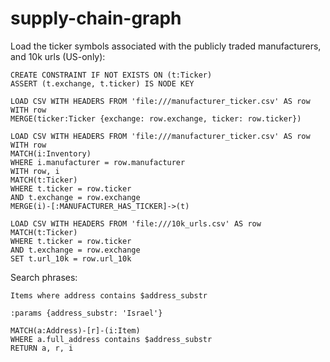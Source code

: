 # supply-chain-graph

Load the ticker symbols associated with the publicly traded manufacturers, and 10k urls (US-only):

    CREATE CONSTRAINT IF NOT EXISTS ON (t:Ticker)
    ASSERT (t.exchange, t.ticker) IS NODE KEY

    LOAD CSV WITH HEADERS FROM 'file:///manufacturer_ticker.csv' AS row
    WITH row
    MERGE(ticker:Ticker {exchange: row.exchange, ticker: row.ticker})

    LOAD CSV WITH HEADERS FROM 'file:///manufacturer_ticker.csv' AS row
    WITH row
    MATCH(i:Inventory)
    WHERE i.manufacturer = row.manufacturer
    WITH row, i
    MATCH(t:Ticker)
    WHERE t.ticker = row.ticker
    AND t.exchange = row.exchange
    MERGE(i)-[:MANUFACTURER_HAS_TICKER]->(t)

    LOAD CSV WITH HEADERS FROM 'file:///10k_urls.csv' AS row
    MATCH(t:Ticker)
    WHERE t.ticker = row.ticker
    AND t.exchange = row.exchange
    SET t.url_10k = row.url_10k


Search phrases:

    Items where address contains $address_substr

    :params {address_substr: 'Israel'}

    MATCH(a:Address)-[r]-(i:Item)
    WHERE a.full_address contains $address_substr
    RETURN a, r, i

[//]: # (TODO: find longest chain and navigate up the chain w/ Bloom)
[//]: # (TODO: add parametric attributes and match)
[//]: # (TODO: geo-filter based on lat/lon)
[//]: # (TODO: review other attributes in Z2 spreadsheet and add to graph)
[//]: # (TODO: consider adding Octopart, or Digikey attributes)
[//]: # (TODO: review other potential datasources on ProgrammableWeb)
[//]: # (TODO: add 10k and news feed relationship narrative)
[//]: # (TODO: find examples of automotive shortages)
[//]: # (TODO: capture 10k reports for tickers and perform entity resolution)
[//]: # (TODO: add requirements.txt)
[//]: # (TODO: fix 10k risk parser for DIOD, HON, KEM, MMM, MXIM, NXPI, TXN)
[//]: # (TODO: incorporate RSS newsfeed article evaluation)
[//]: # (TODO: steps to recreate graph; spell out environment variable properties and script order)
